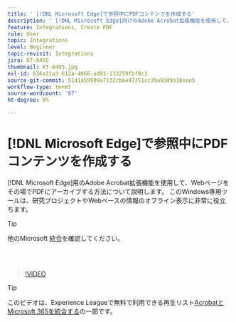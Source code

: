 ```yaml
---
title: ' [!DNL Microsoft Edge]で参照中にPDFコンテンツを作成する'
description: ' [!DNL Microsoft Edge]向けのAdobe Acrobat拡張機能を使用して、WebページをPDFにすぐにアーカイブする方法を説明します'
feature: Integrations, Create PDF
role: User
topic: Integrations
level: Beginner
topic-revisit: Integrations
jira: KT-8495
thumbnail: KT-8495.jpg
exl-id: 636a11a3-612a-4066-ad91-133259fbf0c3
source-git-commit: 51d1a59999a7132cb6e47351cc39a93d9a38eaeb
workflow-type: tm+mt
source-wordcount: '87'
ht-degree: 0%

---
```


# [!DNL Microsoft Edge]で参照中にPDFコンテンツを作成する

[!DNL Microsoft Edge]用のAdobe Acrobat拡張機能を使用して、Webページをその場でPDFにアーカイブする方法について説明します。 このWindows専用ツールは、研究プロジェクトやWebベースの情報のオフライン表示に非常に役立ちます。

>[!TIP]
>
>他のMicrosoft [統合](../integrate/integrate-overview.md#microsoft)を確認してください。

<br> 

>[!VIDEO](https://video.tv.adobe.com/v/337248?quality=12&learn=on&hidetitle=true)

>[!TIP]
>
>このビデオは、Experience Leagueで無料で利用できる再生リスト[AcrobatとMicrosoft 365を統合する](https://experienceleague.adobe.com/en/playlists/acrobat-integrate-microsoft-365)の一部です。
